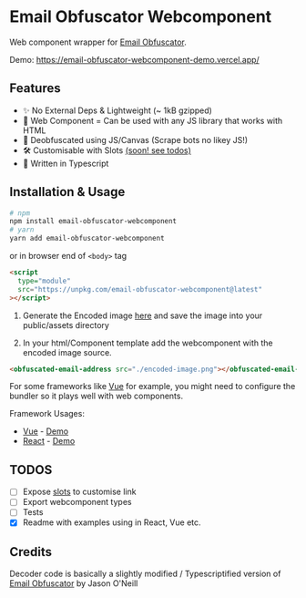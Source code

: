 # Email Obfuscator Webcomponent

Web component wrapper for [Email Obfuscator](https://creativetechguy.com/utilities/emailobfuscator).

Demo: https://email-obfuscator-webcomponent-demo.vercel.app/

## Features

- ✨ No External Deps & Lightweight (~ 1kB gzipped)
- 👀 Web Component = Can be used with any JS library that works with HTML
- 🥳 Deobfuscated using JS/Canvas (Scrape bots no likey JS!)
- 🛠️ Customisable with Slots [(soon! see todos)](#todo)
- 💪 Written in Typescript

## Installation & Usage

```sh
# npm
npm install email-obfuscator-webcomponent
# yarn
yarn add email-obfuscator-webcomponent
```

or in browser end of `<body>` tag

```html
<script
  type="module"
  src="https://unpkg.com/email-obfuscator-webcomponent@latest"
></script>
```

1. Generate the Encoded image [here](https://creativetechguy.com/utilities/emailobfuscator) and save the image into your public/assets directory

2. In your html/Component template add the webcomponent with the encoded image source.

```html
<obfuscated-email-address src="./encoded-image.png"></obfuscated-email-address>
```

For some frameworks like [Vue](https://vuejs.org/guide/extras/web-components.html#example-vite-config) for example, you might need to configure the bundler so it plays well with web components.

Framework Usages:
- [Vue](/demo/vue/) - [Demo](https://email-obfuscator-webcomponent-demo.vercel.app/vue/index.html)
- [React](/demo/react/) - [Demo](https://email-obfuscator-webcomponent-demo.vercel.app/react/index.html)

## TODOS

- [ ] Expose [slots](https://developer.mozilla.org/en-US/docs/Web/Web_Components/Using_templates_and_slots) to customise link
- [ ] Export webcomponent types
- [ ] Tests
- [x] Readme with examples using in React, Vue etc.

## Credits

Decoder code is basically a slightly modified / Typescriptified version of [Email Obfuscator](https://creativetechguy.com/utilities/emailobfuscator) by Jason O'Neill

